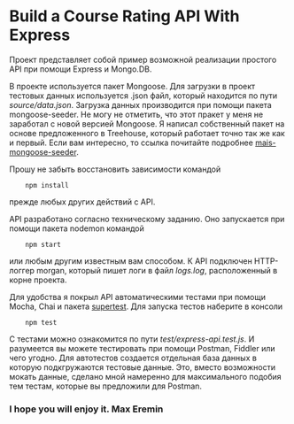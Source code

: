 # Build a Course Rating API With Express
Проект представляет собой пример возможной реализации простого API при помощи Express и Mongo.DB.

В проекте используется пакет Mongoose. Для загрузки в проект тестовых данных используется .json файл, который находится по пути *source/data.json*. Загрузка данных производится при помощи пакета mongoose-seeder. Не могу не отметить, что этот пракет у меня не заработал с новой версией Mongoose. Я написал собственный пакет на основе предложенного в Treehouse, который работает точно так же как и первый. Если вам интересно, то ссылка почитайте подробнее [mais-mongoose-seeder](https://www.npmjs.com/package/mais-mongoose-seeder).

Прошу не забыть восстановить зависимости командой
```shell
    npm install
```
прежде любых других действий с API.

API разработано согласно техническому заданию. Оно запускается при помощи пакета nodemon командой
```shell
    npm start
```
или любым другим известным вам способом. К API подключен HTTP-логгер morgan, который пишет логи в файл *logs.log*, расположенный в корне проекта.

Для удобства я покрыл API автоматическими тестами при помощи Mocha, Chai и пакета [supertest](https://www.npmjs.com/package/supertest). Для запуска тестов наберите в консоли
```shell
    npm test
```
С тестами можно ознакомится по пути *test/express-api.test.js*. И разумеется вы можете тестировать при помощи Postman, Fiddler или чего угодно. Для автотестов создается отдельная база данных в которую подкгружаются тестовые данные. Это, вместо возможности мокать данные, сделано мной намеренно для максимального подобия тем тестам, которые вы предложили для Postman.

### I hope you will enjoy it. Max Eremin